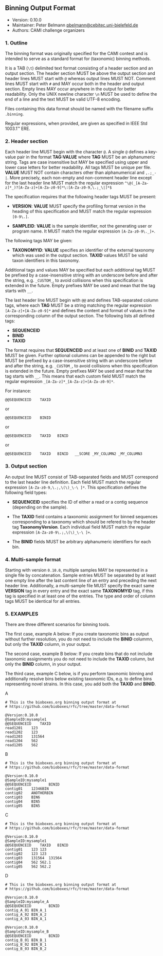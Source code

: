 ## Binning Output Format

  * Version:    0.10.0
  * Maintainer: Peter Belmann <pbelmann@cebitec.uni-bielefeld.de>
  * Authors: CAMI challenge organizers

### 1. Outline

The binning format was originally specified for the CAMI contest and is intended to serve as a standard format for (taxonomic) binning methods. 

It is a TAB (`\t`) delimited text format consisting of a header section and an
output section. The header section MUST be above the output section and header
lines MUST start with `@` whereas output lines MUST NOT. Comment lines MUST
start with `#` and MAY occur both in the header and output section. Empty lines
MAY occur anywhere in the output for better readability. Only the UNIX newline
character `\n` MUST be used to define the end of a line and the text MUST be
valid UTF-8 encoding.

Files containing this data format should be named with the filename suffix `.binning`.

Regular expressions, when provided, are given as specified in IEEE Std 1003.1™ ERE.

### 2. Header section

Each header line MUST begin with the character `@`. A single `@` defines a
key-value pair in the format **TAG:VALUE** where **TAG** MUST be an
alphanumeric string. Tags are case insensitive but MAY be specified using upper
and lower case letters for better readability. All tags MUST be unique per file.
 **VALUE** MUST NOT contain characters other than alphanumerical and `,.;_-|`.
More precisely, each non-empty and non-comment header line except for the last
header line MUST match the regular expression `^\@(_[A-Za-z]*_)?[A-Za-z]+[A-Za-z0-9]*\:[A-Za-z0-9,\.;_\|]*$`

The specification requires that the following header tags MUST be present:

  * **VERSION**: **VALUE** MUST specify the profiling format version in the heading
  of this specification and MUST match the regular expression `[0-9\.]`.

  * **SAMPLEID**: **VALUE** is the sample identifier, not the generating user or program name. It MUST match the regular  expression `[A-Za-z0-9\._]+`.

The following tags MAY be given:

  * **TAXONOMYID**: **VALUE** specifies an identifier of the external taxonomy
  which was used in the output section. **TAXID** values MUST be valid
  taxon identifiers in this taxonomy.

Additional tags and values MAY be specified but each additional tag MUST be
prefixed by a case-insensitive string with an underscore before and after the string,
e.g. `_CUSTOM_`, to avoid collisions when this specification is extended in the future.
Empty prefixes MAY be used and mean that the tag starts with `__`.

The last header line MUST begin with `@@` and defines TAB-separated column tags,
where each **TAG** MUST be a string matching the regular expression
`[A-Za-z]+[A-Za-z0-9]*` and defines the content and format of values in the
corresponding column of the output section. The following lists all defined tags:

  * **SEQUENCEID**
  * **BINID**
  * **TAXID**

The format requires that **SEQUENCEID** and at least one of **BINID** and **TAXID** MUST be given.
Further optional columns can be appended to the right but MUST be 
prefixed by a case-insensitive string with an underscore before and after the string,
e.g. `_CUSTOM_`, to avoid collisions when this specification is extended in the future.
Empty prefixes MAY be used and mean that the tag starts with `__`. This means that each
custom field MUST match the regular expression `_[A-Za-z]*_[A-Za-z]+[A-Za-z0-9]*`.

For instance:

    @@SEQUENCEID	TAXID

or

    @@SEQUENCEID	BINID
or

    @@SEQUENCEID	TAXID	BINID

or

    @@SEQUENCEID	TAXID	BINID	__SCORE	_MY_COLUMN2	_MY_COLUMN3

### 3. Output section

An output line MUST consist of TAB-separated fields and MUST correspond to
the last header line definition. Each field MUST match the regular expression
`[A-Za-z0-9,\.;,\(\)_\-\ ]*`. This specification defines the following field types:

  * **SEQUENCEID** specifies the ID of either a read or a contig sequence (depending on
    the sample).

  * The **TAXID** field contains a taxonomic assignment for binned sequences corresponding to a taxonomy which should be refered to by the header tag **TaxonomyVersion**. Each individual field MUST match the
regular expression `[A-Za-z0-9\.;,\(\)_\-\ ]+`.

  * The **BINID** fields MUST be arbitrary alphanumeric identifiers for each bin.

### 4. Multi-sample format

Starting with version `0.10.0`, multiple samples MAY be represented in a single file by concatenation.
Sample entries MUST be separated by at least one empty line after the last content line of an entry
and preceding the next header line. Additionally, a multi-sample file MUST specify the exact same
**VERSION** tag in every entry and the exact same **TAXONOMYID** tag, if this tag is specified in at
least one of the entries. The type and order of column tags MUST be identical for all entries.

### 5. EXAMPLES

There are three different scenarios for binning tools.

The first case, example A below: If you create taxonomic bins as output without
further resolution, you do not need to include the **BINID** colummn, but only the
**TAXID** column, in your output.

The second case, example B below: If you create bins that do not include
taxonomic assignments you do not need to include the **TAXID** column, but only the
**BINID** column, in your output.

The third case, example C below, is if you perform taxonomic binning and
additionally resolve bins below existing taxonomic IDs, e.g. to define bins
representing novel strains. In this case, you add both the **TAXID** and **BINID**.

A
```
# This is the bioboxes.org binning output format at
# https://github.com/bioboxes/rfc/tree/master/data-format

@Version:0.10.0
@SampleID:mysample1
@@SEQUENCEID	TAXID
read1201	123
read1202	123
read1203	131564
read1204	562
read1205	562
```
B
```
# This is the bioboxes.org binning output format at
# https://github.com/bioboxes/rfc/tree/master/data-format

@Version:0.10.0
@SampleID:mysample1
@@SEQUENCEID		BINID
contig01	12346BIN
contig02	ANOTHERBIN
contig03	BIN6
contig04	BIN5
contig05	BIN5
```
C
```
# This is the bioboxes.org binning output format at
# https://github.com/bioboxes/rfc/tree/master/data-format

@Version:0.10.0
@SampleID:mysample1
@@SEQUENCEID	TAXID	BINID
contig01	123	123
contig02	123	123
contig03	131564	131564
contig04	562	562.1
contig05	562	562.2
```
D
```
# This is the bioboxes.org binning output format at
# https://github.com/bioboxes/rfc/tree/master/data-format

@Version:0.10.0
@SampleID:mysample_A
@@SEQUENCEID		BINID
contig_A_01	BIN_A_1
contig_A_02	BIN_A_2
contig_A_03	BIN_A_1

@Version:0.10.0
@SampleID:mysample_B
@@SEQUENCEID		BINID
contig_B_01	BIN_B_1
contig_B_02	BIN_B_1
contig_B_03	BIN_B_2
```

